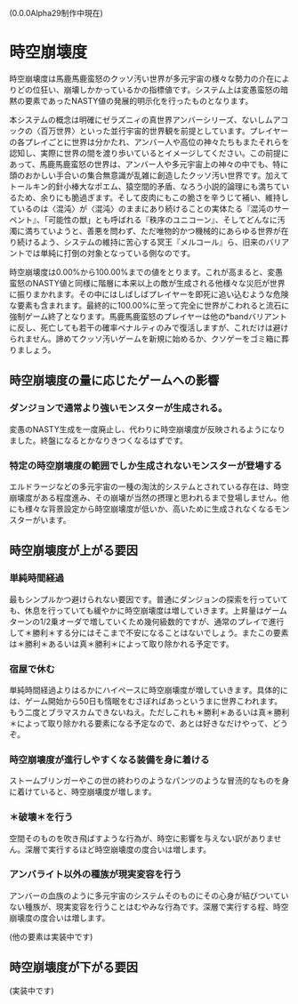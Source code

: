 (0.0.0Alpha29制作中現在)

# 時空崩壊度

時空崩壊度は馬鹿馬鹿蛮怒のクッソ汚い世界が多元宇宙の様々な勢力の介在によりどの位狂い、崩壊しかかっているかの指標値です。システム上は変愚蛮怒の暗黙の要素であったNASTY値の発展的明示化を行ったものとなります。

本システムの概念は明確にゼラズニィの真世界アンバーシリーズ、ないしムアコックの〈百万世界〉といった並行宇宙的世界観を前提としています。プレイヤーの各プレイごとに世界は分かたれ、アンバー人や高位の神々たちもまたそれらを認知し、実際に世界の間を渡り歩いているとイメージしてください。この前提にあって、馬鹿馬鹿蛮怒の世界は、アンバー人や多元宇宙上の神々の中でも、特に頭のおかしい手合いの集合無意識が乱雑に創造したクッソ汚い世界です。加えてトールキン的針小棒大なポエム、猿空間的矛盾、なろう小説的論理にも満ちているため、余りにも脆過ぎます。そして皮肉にもこの脆さを辛うじて補い、維持しているのは〈混沌〉が〈混沌〉のままにあり続けることの実体たる『混沌のサーペント』、「可能性の獣」とも呼ばれる『秩序のユニコーン』、そしてどんなに汚濁に満ちていようと、善悪を問わず、ただ唯物的かつ機械的にあらゆる世界が在り続けるよう、システムの維持に苦心する冥王『メルコール』ら、旧来のバリアントでは単純に打倒の対象となっている側なのです。

時空崩壊度は0.00%から100.00%までの値をとります。これが高まると、変愚蛮怒のNASTY値と同様に階層に本来以上の敵が生成される他様々な災厄が世界に振りまかれます。その中にはしばしばプレイヤーを即死に追い込むような危険な要素も含まれます。最終的に100.00%に至って完全に世界がこわれると流石に強制ゲーム終了となります。馬鹿馬鹿蛮怒のプレイヤーは他の\*bandバリアントに反し、死亡しても若干の確率ペナルティのみで復活しますが、これだけは避けられません。諦めてクッソ汚いゲームを新規に始めるか、クソゲーをゴミ箱に葬りましょう。

## 時空崩壊度の量に応じたゲームへの影響

### ダンジョンで通常より強いモンスターが生成される。

変愚のNASTY生成を一度廃止し、代わりに時空崩壊度が反映されるようになりました。終盤になるとかなりきつくなるはずです。

### 特定の時空崩壊度の範囲でしか生成されないモンスターが登場する

エルドラージなどの多元宇宙の一種の淘汰的システムとされている存在は、時空崩壊度がある程度進み、その崩壊が当然の摂理と思われるまで登場しません。他にも様々な背景設定から時空崩壊度が低いか、高いために生成されなくなるモンスターがいます。

## 時空崩壊度が上がる要因

### 単純時間経過

最もシンプルかつ避けられない要因です。普通にダンジョンの探索を行っていても、休息を行っていても緩やかに時空崩壊度は増していきます。上昇量はゲームターンの1/2乗オーダで増していくため幾何級数的ですが、通常のプレイで進行して＊勝利＊する分にはそこまで不安になることはないでしょう。またこの要素は＊勝利＊あるいは真＊勝利＊によって取り除かれる予定です。

### 宿屋で休む

単純時間経過よりはるかにハイペースに時空崩壊度が増していきます。具体的には、ゲーム開始から50日も惰眠をむさぼればあっというまに世界こわれます。もう二度とブラマスカムできないねえ。ただしこれも＊勝利＊あるいは真＊勝利＊によって取り除かれる要素になる予定なので、あとは好きなだけやって、どうぞ。

### 時空崩壊度が進行しやすくなる装備を身に着ける

ストームブリンガーやこの世の終わりのようなパンツのような冒涜的なものを身に着けていると、時空崩壊度が増します。

### ＊破壊＊を行う

空間そのものを吹き飛ばすような行為が、時空に影響を与えない訳がありません。深層で実行するほど時空崩壊度の度合いは増します。

### アンバライト以外の種族が現実変容を行う

アンバーの血族のように多元宇宙のシステムそのものにその心身が結びついていない種族が、現実変容を行うことはむやみな行為です。深層で実行する程、時空崩壊度の度合いは増します。


(他の要素は実装中です)

## 時空崩壊度が下がる要因

(実装中です)


